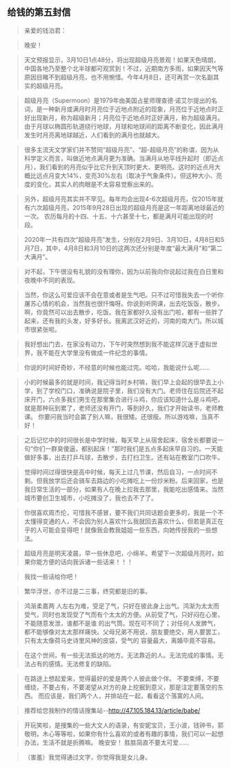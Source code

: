 ## 给钱的第五封信

> 亲爱的钱泊君：

> 晚安！

> 天文预报显示，3月10日1点48分，将出现超级月亮景观！如果天色晴朗，中国各地乃至整个北半球都可观赏到！不过，近期南方多雨，如果因天气等原因目睹不到超级月亮，也不用惋惜。今年4月8日，还可再赏一次名副其实的超级月亮。
 
> 超级月亮（Supermoon）是1979年由美国占星师理查德·诺艾尔提出的名词，是一种新月或满月时月亮位于近地点附近的现象，月亮位于近地点时正好出现新月，称为超级新月；月亮位于近地点时正好满月，称为超级满月。由于月球以椭圆形轨道绕行地球，月球和地球间的距离不断变化，因此满月发生时月亮离地球越近，人们看到的满月也就越大。

> 很多主流天文学家们并不赞同“超级月亮”、“超-超级月亮”的称谓，因为从科学定义而言，叫做近地点满月更为准确。当满月从地平线升起时（即近点月），我们看到的月亮似乎比它升到天顶时更大、更明亮。这时的近点月大概比远点月变大14%，变亮30%左右（取决于气象条件）。但这种大小、亮度的变化，其实人的肉眼是不太容易觉察出来的。

> 另外，超级月亮其实并不罕见。每年均会出现4-6次超级月亮，仅2015年就有六次超级月亮，2015年9月28日出现的超级月亮是这一年距离地球最近的一次。 农历每月的十四、十五、十六甚至十七，都是满月可能出现的时段。

> 2020年一共有四次“超级月亮”发生，分别在2月9日、3月10日，4月8日和5月7日，其中，4月8日和3月10日的这两次还分别是年度“最大满月”和“第二大满月”。


> 对不起，下午很没有礼貌的没有理你，因为以前我向你说起过我在白日里和夜晚中不同的表现。

> 当然，你这么可爱应该不会在意或者是生气吧。只不过可惜我失去一个听你屠苏心情的机会，当然我也很忏悔呀。你说到听网课，出去吃饭饭，散步。啊，你竟然可以出去散步，吃饭。我在家都好久没有出门啦，都有一些胖了起来，还有我的头发，好多好长。我离武汉好近的，河南的南大门。所以城市很紧张啦。

> 我好想出门去，在家没有动力，下午时突然想到我不能这样沉迷于虚拟世界，我不能在大学里没有做成一件纪念的事情。

> 你说的时间好奇妙，不经意的时候也能过完。哈哈，我能说什么呢……

>小的时候最多的就是时间，我记得当时乡村嘛，我们早上会起的很早去上小学，到了学校门口，准确说是院子里，我们没有大门。老师住在后院还不起床开门，六点多我们男生在那里集合进行斗鸡，你应该知道什么是斗鸡吧， 就是那种玩到累了，老师还没有开门，等到好久，我们才开始读书，老师教课。
你要问我当时会赢了别人嘛，我很矮。还很瘦。所以游戏嘛，当真不好！

> 之后记忆中的时间很长是中学时候，每天早上从宿舍起床，宿舍长都要说一句“你们一群臭傻逼，都别起床！”那时我们是五点多起床早自习的。一天能做好多事，出去打乒乓球，去散步，去打扫卫生。还有站在教室门口吹牛。

> 觉得时间过得很快是高中时候，每天上过几节课，然后自习，一点时间不剩。但我放学后还会骑车去路边的小吃摊吃上一份炒米粉。后来回家，也是我日常生活的一部分，如果有人在晚上拉我去那里，我能吃出感情来。当然城市要创卫生城市，小吃摊没了，我也去不了了。

> 你很喜欢周杰伦，可惜我不感冒，要不我们共同话题会更多的，我是一个不太懂得变通的人，不会因为别人喜欢什么我就回去喜欢什么，但若是真正在乎的人可能会变得吧！就像我会教我姐姐一些东西，向她传授我的一些想法。

> 超级月亮是明天凌晨，早一些休息吧，小绵羊。希望下一次超级月亮时，如果你能方便的话向我诉诸一些话来！！！

> 我找一些话给你吧！

> 繁华浮世，亦不过是二三事，终究都是旧的事。

> 鸿渐柔嘉两 人左右为难，受足了气，只好在彼此身上出气。鸿渐为太太而受气，同时也发现受了气而有个太太的方便。从前受了气，只好闷在心里，不能随意发泄，谁都不是谁 的出气筒。现在可不同了；对任何人发脾气，都不能够像对太太那样痛快。父母兄弟不用说，朋友要绝交，用人要罢工，只有太太像荷马史诗里风神的皮袋，受气的 容量最大，离婚毕竟不容易。

> 在这个世间，有一些无法抵达的地方。无法靠近的人。无法完成的事情。无法占有的感情。无法修复的缺陷。

> 在路途上想起爱来，觉得最好的爱是两个人彼此做个伴。 不要束缚，不要缠绕，不要占有，不要渴望从对方的身上挖掘到意义，那是注定要落空的东西。 而应该是，我们两个人，并排站在一起，看看这个落寞的人间。

> 推荐给您我制作的情话搜集站--http://47.105.184.13/article/babe/

> 开玩笑啦，是搜集的一些大文人的语录，有安妮宝贝，王小波，钱钟书，郭敬明，木心等等啦，如果你有什么喜欢的或者有趣的事情，我们可以一起想办法，生活不就是折腾嘛。
晚安安！
> 胜胜简直不要太可爱……

> （害羞）我觉得通过文字，你觉得我是女儿身。
